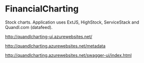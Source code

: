 FinancialCharting
=================

Stock charts. Application uses ExtJS, HighStock, ServiceStack and Quandl.com (datafeed).

http://quandlcharting-ui.azurewebsites.net/

http://quandlcharting.azurewebsites.net/metadata

http://quandlcharting.azurewebsites.net/swagger-ui/index.html